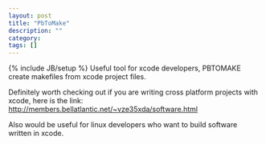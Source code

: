 ```yaml
---
layout: post
title: "PbToMake"
description: ""
category: 
tags: []
---
```

{% include JB/setup %}
Useful tool for xcode developers, PBTOMAKE create makefiles from xcode project files.

Definitely worth checking out if you are writing cross platform projects with xcode, here is the link: http://members.bellatlantic.net/~vze35xda/software.html

Also would be useful for linux developers who want to build software written in xcode.
